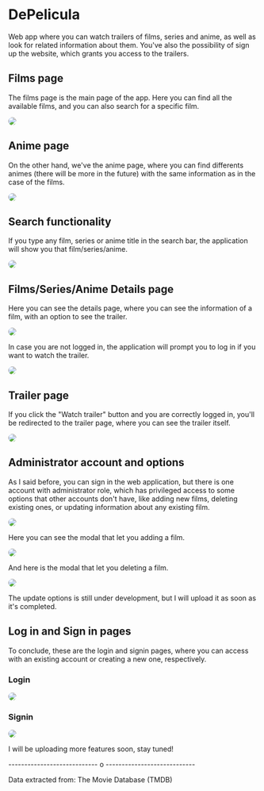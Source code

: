 # DePelicula
Web app where you can watch trailers of films, series and anime, as well as look for related information about them. You've also the possibility of sign up
the website, which grants you access to the trailers.

## Films page
The films page is the main page of the app. Here you can find all the available films, and you can also search for a specific film.

<img src="images/FilmsProjectF1.png?raw=true" style="border-radius:50%">

## Anime page
On the other hand, we've the anime page, where you can find differents animes (there will be more in the future) with the same information as in the case of 
the films.

<img src="images/FilmsProjectF6.PNG?raw=true" style="border-radius:50%">

## Search functionality
If you type any film, series or anime title in the search bar, the application will show you that film/series/anime.

<img src="images/FilmsProjectF14.PNG?raw=true" style="border-radius:50%">

## Films/Series/Anime Details page
Here you can see the details page, where you can see the information of a film, with an option to see the trailer.

<img src="images/FilmsProjectF2.png?raw=true" style="border-radius:50%">

In case you are not logged in, the application will prompt you to log in if you want to watch the trailer.

<img src="images/FilmsProjectF12.PNG?raw=true" style="border-radius:50%">

## Trailer page
If you click the "Watch trailer" button and you are correctly logged in, you'll be redirected to the trailer page, where you can see the trailer itself.

<img src="images/FilmsProjectF4.PNG?raw=true" style="border-radius:50%">

## Administrator account and options
As I said before, you can sign in the web application, but there is one account with administrator role, which has privileged access to some options that 
other accounts don't have, like adding new films, deleting existing ones, or updating information about any existing film.

<img src="images/FilmsProjectF7.PNG?raw=true" style="border-radius:50%">

Here you can see the modal that let you adding a film.

<img src="images/FilmsProjectF8.PNG?raw=true" style="border-radius:50%">

And here is the modal that let you deleting a film.

<img src="images/FilmsProjectF9.PNG?raw=true" style="border-radius:50%">

The update options is still under development, but I will upload it as soon as it's completed.

## Log in and Sign in pages
To conclude, these are the login and signin pages, where you can access with an existing account or creating a new one, respectively.

### Login
<img src="images/FilmsProjectF3.PNG?raw=true" style="border-radius:50%">

### Signin
<img src="images/FilmsProjectF10.PNG?raw=true" style="border-radius:50%">

I will be uploading more features soon, stay tuned!

---------------------------- o ----------------------------

Data extracted from: The Movie Database (TMDB)
